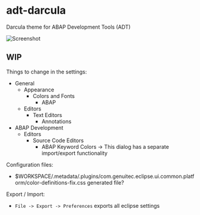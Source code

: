 # adt-darcula
Darcula theme for ABAP Development Tools (ADT)

![Screenshot](https://blogs.sap.com/wp-content/uploads/2017/07/oxygen.png)

## WIP
Things to change in the settings:
- General
  - Appearance
    - Colors and Fonts
      - ABAP
  - Editors
    - Text Editors
      - Annotations
- ABAP Development
  - Editors
    - Source Code Editors
      - ABAP Keyword Colors -> This dialog has a separate import/export functionality

Configuration files:
- $WORKSPACE/.metadata/.plugins/com.genuitec.eclipse.ui.common.platform/color-definitions-fix.css generated file?

Export / Import:
- `File -> Export -> Preferences` exports all eclipse settings
